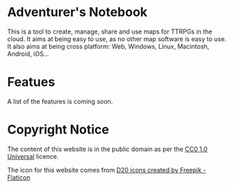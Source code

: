 Adventurer's Notebook
=====================

This is a tool to create, manage, share and use maps for TTRPGs in the cloud.
It aims at being easy to use, as no other map software is easy to use.
It also aims at being cross platform: Web, Windows, Linux, Macintosh, Android, iOS...

Featues
=======

A list of the features is coming soon.

Copyright Notice
================

The content of this website is in the public domain as per the
[CC0 1.0 Universal](https://creativecommons.org/publicdomain/zero/1.0/) licence.

The icon for this website comes from [D20 icons created by Freepik - Flaticon](https://www.flaticon.com/free-icons/d20)
